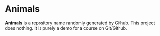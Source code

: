 # Animals
**Animals** is a repository name randomly  generated by Github. This project does nothing. It is purely a demo for a course on Git/Github.